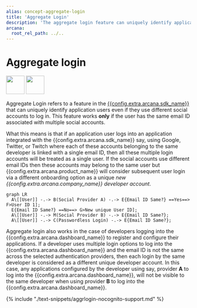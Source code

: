 ```yaml
---
alias: concept-aggregate-login
title: 'Aggregate Login'
description: 'The aggregate login feature can uniquely identify application users even if they use different social accounts to log in to the app.'
arcana:
  root_rel_path: ../..
---
```


# Aggregate login

<img src="/img/icons/i_data_xfer_owner_light.png#only-light" width="50"/>
<img src="/img/icons/i_data_xfer_owner_dark.png#only-dark" width="50"/>

Aggregate Login refers to a feature in the [{{config.extra.arcana.sdk_name}}]({{page.meta.arcana.root_rel_path}}/concepts/authsdk.md) that can uniquely identify application users even if they use different social accounts to log in. This feature works **only** if the user has the same email ID associated with multiple social accounts.

What this means is that if an application user logs into an application integrated with the {{config.extra.arcana.sdk_name}} say, using Google, Twitter, or Twitch where each of these accounts belonging to the same developer is linked with a single email ID, then all these multiple login accounts will be treated as a single user. If the social accounts use different email IDs then these accounts may belong to the same user but {{config.extra.arcana.product_name}} will consider subsequent user login via a different onboarding option as a unique *new {{config.extra.arcana.company_name}} developer account*. 

``` mermaid
graph LR
  A\[[User]] -.-> B(Social Provider A) -.-> E{Email ID Same?} ==Yes==> F>User ID 1];
  E{Email ID Same?} ==No==> G>New unique User ID];
  A\[[User]] -.-> M(Social Provider B) -.-> E{Email ID Same?};
  A\[[User]] -.-> C(Passwordless Login) -.-> E{Email ID Same?};
```

Aggregate login also works in the case of developers logging into the {{config.extra.arcana.dashboard_name}} to register and configure their applications. If a developer uses multiple login options to log into the {{config.extra.arcana.dashboard_name}} and the email ID is not the same across the selected authentication providers, then each login by the same developer is considered as a different unique developer account. In this case, any applications configured by the developer using say, provider **A** to log into the {{config.extra.arcana.dashboard_name}}, will not be visible to the same developer when using provider **B** to log into the {{config.extra.arcana.dashboard_name}}.

{% include "./text-snippets/aggrlogin-nocognito-support.md" %}